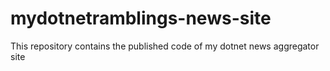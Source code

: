 # mydotnetramblings-news-site
This repository contains the published code of my dotnet news aggregator site
